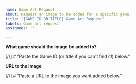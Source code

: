 ```yaml
---
name: Game Art Request
about: Request an image to be added for a specific game.
title: "[GAME ID OR TITLE] Game Art Request"
labels: Game art request
assignees: ''

---
```


**What game should the image be added to?**

[//] # "Paste the Game ID (or title if you can't find it!) below."

**URL to the image**

[//] # "Paste a URL to the image you want added below."
